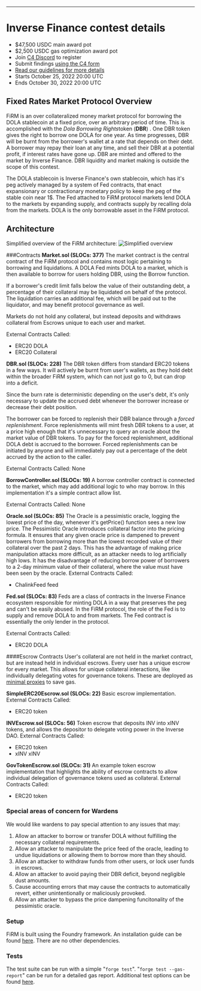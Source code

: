 ---

# Inverse Finance contest details
- $47,500 USDC main award pot
- $2,500 USDC gas optimization award pot
- Join [C4 Discord](https://discord.gg/code4rena) to register
- Submit findings [using the C4 form](https://code4rena.com/contests/2022-10-inverse-finance-contest/submit)
- [Read our guidelines for more details](https://docs.code4rena.com/roles/wardens)
- Starts October 25, 2022 20:00 UTC
- Ends October 30, 2022 20:00 UTC


## Fixed Rates Market Protocol Overview
FiRM is an over collateralized money market protocol for borrowing the DOLA stablecoin at a fixed price, over an arbitrary period of time. This is accomplished with the *Dola Borrowing Rights*token  (**DBR**) .
One DBR token gives the right to borrow one DOLA for one year. As time progresses, DBR will be burnt from the borrower's wallet at a rate that depends on their debt. A borrower may repay their loan at any time, and sell their DBR at a potential profit, if interest rates have gone up. DBR are minted and offered to the market by Inverse Finance. DBR liquidity and market making is outside the scope of this contest.

The DOLA stablecoin is Inverse Finance's own stablecoin, which has it's peg actively managed by a system of Fed contracts, that enact expansionary or contractionary monetary policy to keep the peg of the stable coin near 1$. The Fed attached to FiRM protocol markets lend DOLA to the markets by expanding supply, and contracts supply by recalling dola from the markets. DOLA is the only borrowable asset in the FiRM protocol.
## Architecture
Simplified overview of the FiRM architecture:
![Simplified overview](SimplifiedArchitecture.png" "Simplified overview")

###Contracts
**Market.sol (SLOCs: 377)**
The market contract is the central contract of the FiRM protocol and contains most logic pertaining to borrowing and liquidations. A DOLA Fed mints DOLA to a market, which is then available to borrow for users holding DBR, using the Borrow function.

If a borrower's credit limit falls below the value of their outstanding debt, a percentage of their collateral may be liquidated on behalf of the protocol. The liquidation carries an additional fee, which will be paid out to the liquidator, and may benefit protocol governance as well.

Markets do not hold any collateral, but instead deposits and withdraws collateral from Escrows unique to each user and market.

External Contracts Called:
- ERC20 DOLA
- ERC20 Collateral

**DBR.sol (SLOCs: 228)**
The DBR token differs from standard ERC20 tokens in a few ways. It will actively be burnt from user's wallets, as they hold debt within the broader FiRM system, which can not just go to 0, but can drop into a deficit.

Since the burn rate is deterministic depending on the user's debt, it's only necessary to update the accrued debt whenever the borrower increase or decrease their debt position.

The borrower can be forced to replenish their DBR balance through a *forced replenishment*. Force replenishments will mint fresh DBR tokens to a user, at a price high enough that it's unnecessary to  query an oracle about the market value of DBR tokens. To pay for the forced replenishment, additional DOLA debt is accrued to the borrower. Forced replenishments can be initiated by anyone and will immediately pay out  a percentage of the debt accrued by the action to the caller.

External Contracts Called: None

**BorrowController.sol (SLOCs: 19)**
A borrow controller contract is connected to the market, which may add additional logic to who may borrow. In this implementation it's a simple contract allow list.

External Contracts Called: None

**Oracle.sol (SLOCs: 85)**
The Oracle is a pessimistic oracle, logging the lowest price of the day, whenever it's getPrice() function sees a new low price.
The Pessimistic Oracle introduces collateral factor into the pricing formula. It ensures that any given oracle price is dampened to prevent borrowers from borrowing more than the lowest recorded value of their collateral over the past 2 days.
This has the advantage of making price manipulation attacks more difficult, as an attacker needs to log artificially high lows.
It has the disadvantage of reducing borrow power of borrowers to a 2-day minimum value of their collateral, where the value must have been seen by the oracle.
External Contracts Called:
- ChalinkFeed feed

**Fed.sol (SLOCs: 83)**
Feds are a class of contracts in the Inverse Finance ecosystem responsible for minting DOLA in a way that preserves the peg and can't be easily abused. In the FiRM protocol, the role of the Fed is to supply and remove DOLA to and from markets. The Fed contract is essentially the only lender in the protocol.

External Contracts Called:
- ERC20 DOLA


####Escrow Contracts
User's collateral are not held in the market contract, but are instead held in individual escrows. Every user has a unique escrow for every market. This allows for unique collateral interactions, like individually delegating votes for governance tokens. These are deployed as [minimal proxies](https://eips.ethereum.org/EIPS/eip-1167) to save gas. 

**SimpleERC20Escrow.sol (SLOCs: 22)**
Basic escrow implementation.
 External Contracts Called:
- ERC20 token
 
**INVEscrow.sol (SLOCs: 56)**
Token escrow that deposits INV into xINV tokens, and allows the depositor to delegate voting power in the Inverse DAO.
External Contracts Called:
- ERC20 token
- xINV xINV

**GovTokenEscrow.sol (SLOCs: 31)**
An example token escrow implementation that highlights the ability of escrow contracts to allow individual delegation of governance tokens used as collateral.
External Contracts Called:
- ERC20 token

### Special areas of concern for Wardens
We would like wardens to pay special attention to any issues that may:
1. Allow an attacker to borrow or transfer DOLA without fulfilling the necessary collateral requirements.
2. Allow an attacker to manipulate the price feed of the oracle, leading to undue liquidations or allowing them to borrow more than they should.
3. Allow an attacker to withdraw funds from other users, or lock user funds in escrows.
4. Allow an attacker to avoid paying their DBR deficit, beyond negligible dust amounts.
5. Cause accounting errors that may cause the contracts to automatically revert, either unintentionally or maliciously provoked.
6. Allow an attacker to bypass the price dampening funcitonality of the pessimistic oracle.

### Setup
FiRM is built using the Foundry framework. An installation guide can be found [here](https://book.getfoundry.sh/getting-started/installation). There are no other dependencies.
### Tests
The test suite can be run with a simple "`forge test`". "`forge test --gas-report`" can be run for a detailed gas report.  Additional test options can be found [here](https://book.getfoundry.sh/reference/forge/forge-test).
